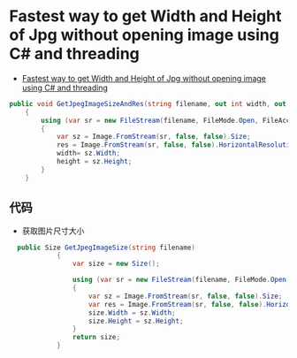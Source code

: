 # Fastest way to get Width and Height of Jpg without opening image using C# and threading

- [Fastest way to get Width and Height of Jpg without opening image using C# and threading](https://stackoverflow.com/questions/34453950/fastest-way-to-get-width-and-height-of-jpg-without-opening-image-using-c-sharp-a)

```c#
public void GetJpegImageSizeAndRes(string filename, out int width, out int height, out float res)
    {
        using (var sr = new FileStream(filename, FileMode.Open, FileAccess.Read, FileShare.Read))
        {
            var sz = Image.FromStream(sr, false, false).Size;
            res = Image.FromStream(sr, false, false).HorizontalResolution;
            width= sz.Width;
            height = sz.Height;
        }
    }
```

## 代码

- 获取图片尺寸大小

```c#
  public Size GetJpegImageSize(string filename)
            {
                var size = new Size();

                using (var sr = new FileStream(filename, FileMode.Open, FileAccess.Read, FileShare.Read))
                {
                    var sz = Image.FromStream(sr, false, false).Size;
                    var res = Image.FromStream(sr, false, false).HorizontalResolution;
                    size.Width = sz.Width;
                    size.Height = sz.Height;
                }
                return size;
            }

```
